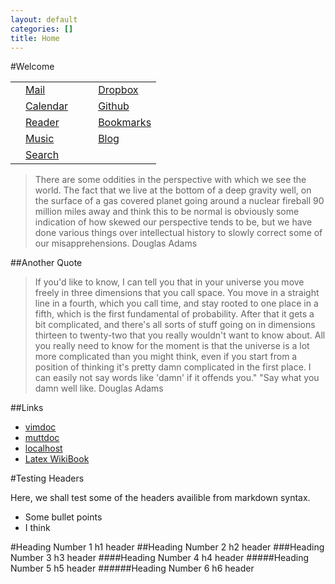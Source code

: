 ```yaml
---
layout: default
categories: []
title: Home
---
```

#Welcome

<table class="menu">
<tr>
<td class="icon"><a href="https://mail.google.com/mail/u/0/?shva=1#inbox"><i class="fa fa-envelope-o fa-lg fa-fw"></i></a></td>
<td><a href="https://mail.google.com/mail/u/0/?shva=1#inbox">Mail</a></td>
<td class="table_space"></td>
<td class="icon"><a href="https://www.dropbox.com/home"><i class="fa fa-dropbox fa-lg fa-fw"></i></a></td>
<td><a href="https://www.dropbox.com/home">Dropbox</a></td>
</tr>
<tr>
<td class="icon"><a href="calendar.html"><i class="fa fa-calendar fa-lg fa-fw"></i></a></td>
<td><a href="calendar.html">Calendar</a></td>
<td class="table_space"></td>
<td class="icon"><a href="https://mail.google.com/mail/u/0/?shva=1#inbox"><i class="fa fa-github fa-lg fa-fw"></i></a></td>
<td><a href="https://github.com/joshaw">Github</a></td>
</tr>
<tr>
<td class="icon"><a href="http://feedly.com/beta"><i class="fa fa-rss fa-lg fa-fw"></i></a></td>
<td><a href="http://feedly.com/beta">Reader</a></td>
<td class="table_space"></td>
<td class="icon"><a href="ebookmarks.html"><i class="fa fa-bookmark-o fa-lg fa-fw"></i></a></td>
<td><a href="ebookmarks.html">Bookmarks</a></td>
</tr>
<tr>
<td class="icon"><a href="https://play.google.com/music/listen"><i class="fa fa-headphones fa-lg fa-fw"></i></a></td>
<td><a href="https://play.google.com/music/listen">Music</a></td>
<td class="table_space"></td>
<td class="icon"><a href="/blog.html"><i class="fa fa-adjust fa-lg fa-fw"></i></a></td>
<td><a href="/blog.html">Blog</a></td>
</tr>
<tr>
<td class="icon"><a href="http://google.com"><i class="fa fa-search fa-lg fa-fw"></i></a></td>
<td><a href="http://google.com">Search</a></td>
</tr>
</table>


>There are some oddities in the perspective with which we see the world. The fact
>that we live at the bottom of a deep gravity well, on the surface of a gas
>covered planet going around a nuclear fireball 90 million miles away and think
>this to be normal is obviously some indication of how skewed our perspective
>tends to be, but we have done various things over intellectual history to slowly
>correct some of our misapprehensions.
Douglas Adams

##Another Quote


>If you'd like to know, I can tell you that in your universe you move freely in
>three dimensions that you call space. You move in a straight line in a fourth,
>which you call time, and stay rooted to one place in a fifth, which is the first
>fundamental of probability. After that it gets a bit complicated, and there's
>all sorts of stuff going on in dimensions thirteen to twenty-two that you really
>wouldn't want to know about. All you really need to know for the moment is that
>the universe is a lot more complicated than you might think, even if you start
>from a position of thinking it's pretty damn complicated in the first place. I
>can easily not say words like 'damn' if it offends you." "Say what you damn well
>like.
Douglas Adams

##Links

- [vimdoc](http://vimdoc.sourceforge.net/htmldoc/usr_toc.html)
- [muttdoc](http://www.mutt.org/doc/devel/manual.html)
- [localhost](http://localhost:4000)
- [Latex WikiBook](http://en.wikibooks.org/wiki/LaTeX)

#Testing Headers

Here, we shall test some of the headers availible from markdown syntax.

- Some bullet points
- I think

#Heading Number 1
h1 header
##Heading Number 2
h2 header
###Heading Number 3
h3 header
####Heading Number 4
h4 header
#####Heading Number 5
h5 header
######Heading Number 6
h6 header
